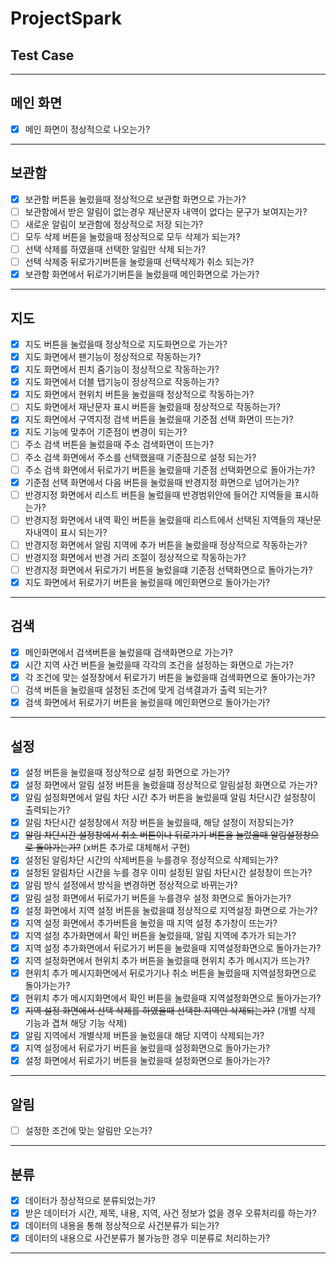 # ProjectSpark

## Test Case
*****
## 메인 화면
- [x] 메인 화면이 정상적으로 나오는가?
*****
## 보관함
- [x] 보관함 버튼을 눌렀을때 정상적으로 보관함 화면으로 가는가?
- [ ] 보관함에서 받은 알림이 없는경우 재난문자 내역이 없다는 문구가 보여지는가?
- [ ] 새로운 알림이 보관함에 정상적으로 저장 되는가?
- [ ] 모두 삭제 버튼을 눌렀을때 정상적으로 모두 삭제가 되는가?
- [ ] 선택 삭제를 하였을때 선택한 알림만 삭제 되는가?
- [ ] 선택 삭제중 뒤로가기버튼을 눌렀을때 선택삭제가 취소 되는가?
- [x] 보관함 화면에서 뒤로가기버튼을 눌렀을때 메인화면으로 가는가?
*****
## 지도
- [x] 지도 버튼을 눌렀을때 정상적으로 지도화면으로 가는가?
- [x] 지도 화면에서 팬기능이 정상적으로 작동하는가?
- [x] 지도 화면에서 핀치 줌기능이 정상적으로 작동하는가?
- [x] 지도 화면에서 더블 탭기능이 정상적으로 작동하는가?
- [x] 지도 화면에서 현위치 버튼을 눌렀을때 정상적으로 작동하는가?
- [ ] 지도 화면에서 재난문자 표시 버튼을 눌렀을때 정상적으로 작동하는가?
- [x] 지도 화면에서 구역지정 검색 버튼을 눌렀을때 기준점 선택 화면이 뜨는가?
- [x] 지도 기능에 맞추어 기준점이 변경이 되는가?
- [ ] 주소 검색 버튼을 눌렀을때 주소 검색화면이 뜨는가?
- [ ] 주소 검색 화면에서 주소를 선택했을때 기준점으로 설정 되는가?
- [ ] 주소 검색 화면에서 뒤로가기 버튼을 눌렀을때 기준점 선택화면으로 돌아가는가?
- [x] 기준점 선택 화면에서 다음 버튼을 눌렀을때 반경지정 화면으로 넘어가는가?
- [ ] 반경지정 화면에서 리스트 버튼을 눌렀을때 반경범위안에 들어간 지역들을 표시하는가?
- [ ] 반경지정 화면에서 내역 확인 버튼을 눌렀을때 리스트에서 선택된 지역들의 재난문자내역이 표시 되는가?
- [ ] 반경지정 화면에서 알림 지역에 추가 버튼을 눌렀을때 정상적으로 작동하는가?
- [ ] 반경지정 화면에서 반경 거리 조절이 정상적으로 작동하는가?
- [ ] 반경지정 화면에서 뒤로가기 버튼을 눌렀을떄 기준점 선택화면으로 돌아가는가?
- [x] 지도 화면에서 뒤로가기 버튼을 눌렀을때 메인화면으로 돌아가는가?
*****
## 검색
- [x] 메인화면에서 검색버튼을 눌렀을때 검색화면으로 가는가?
- [x] 시간 지역 사건 버튼을 눌렀을때 각각의 조건을 설정하는 화면으로 가는가?
- [x] 각 조건에 맞는 설정창에서 뒤로가기 버튼을 눌렀을때 검색화면으로 돌아가는가?
- [ ] 검색 버튼을 눌렀을때 설정된 조건에 맞게 검색결과가 출력 되는가?
- [x] 검색 화면에서 뒤로가기 버튼을 눌렀을때 메인화면으로 돌아가는가?
*****
## 설정
- [x] 설정 버튼을 눌렀을때 정상적으로 설정 화면으로 가는가?
- [x] 설정 화면에서 알림 설정 버튼을 눌렀을떄 정상적으로 알림설정 화면으로 가는가?
- [x] 알림 설정화면에서 알림 차단 시간 추가 버튼을 눌렀을때 알림 차단시간 설정창이 출력되는가?
- [x] 알림 차단시간 설정창에서 저장 버튼을 눌렀을때, 해당 설정이 저장되는가?
- [x] ~~알림 차단시간 설정창에서 취소 버튼이나 뒤로가기 버튼을 눌렀을때 알림설정창으로 돌아가는가?~~
(x버튼 추가로 대체해서 구현)
- [x] 설정된 알림차단 시간의 삭제버튼을 누를경우 정상적으로 삭제되는가?
- [x] 설정된 알림차단 시간을 누를 경우 이미 설정된 알림 차단시간 설정창이 뜨는가?
- [x] 알림 방식 설정에서 방식을 변경하면 정상적으로 바뀌는가?
- [x] 알림 설정 화면에서 뒤로가기 버튼을 누를경우 설정 화면으로 돌아가는가?
- [x] 설정 화면에서 지역 설정 버튼을 눌렀을떄 정상적으로 지역설정 화면으로 가는가?
- [x] 지역 설정 화면에서 추가버튼을 눌렀을 때 지역 설정 추가창이 뜨는가?
- [x] 지역 설정 추가화면에서 확인 버튼을 눌렀을때, 알림 지역에 추가가 되는가?
- [x] 지역 설정 추가화면에서 뒤로가기 버튼을 눌렀을때 지역설정화면으로 돌아가는가?
- [x] 지역 설정화면에서 현위치 추가 버튼을 눌렀을때 현위치 추가 메시지가 뜨는가?
- [x] 현위치 추가 메시지화면에서 뒤로가기나 취소 버튼을 눌렀을때 지역설정화면으로 돌아가는가?
- [x] 현위치 추가 메시지화면에서 확인 버튼을 눌렀을때 지역설정화면으로 돌아가는가?
- [x] ~~지역 설정 화면에서 선택 삭제를 하였을때 선택한 지역만 삭제되는가?~~
(개별 삭제 기능과 겹쳐 해당 기능 삭제)
- [x] 알림 지역에서 개별삭제 버튼을 눌렀을대 해당 지역이 삭제되는가?
- [x] 지역 설정에서 뒤로가기 버튼을 눌렀을때 설정화면으로 돌아가는가?
- [x] 설정 화면에서 뒤로가기 버튼을 눌렀을때 설정화면으로 돌아가는가?
*****
## 알림
- [ ] 설정한 조건에 맞는 알림만 오는가?
*****
## 분류
- [x] 데이터가 정상적으로 분류되었는가?
- [x] 받은 데이터가 시간, 제목, 내용, 지역, 사건 정보가 없을 경우 오류처리를 하는가?
- [x] 데이터의 내용을 통해 정상적으로 사건분류가 되는가?
- [x] 데이터의 내용으로 사건분류가 불가능한 경우 미분류로 처리하는가?
*****
